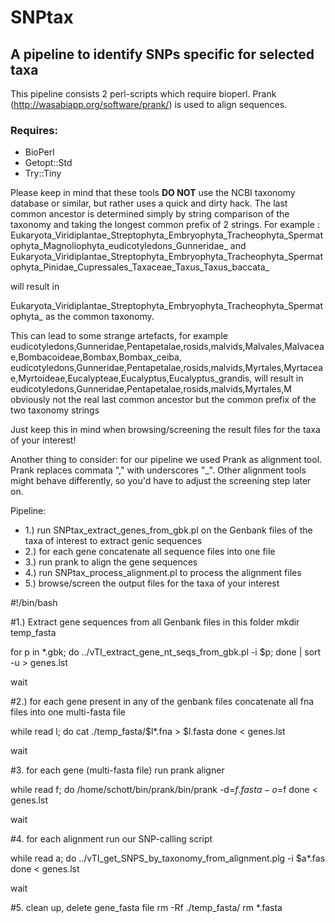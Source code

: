 # SNPtax
## A pipeline to identify SNPs specific for selected taxa

This pipeline consists 2 perl-scripts which require bioperl.
Prank (http://wasabiapp.org/software/prank/) is used to align sequences.

### Requires:
- BioPerl
- Getopt::Std
- Try::Tiny


Please keep in mind that these tools **DO NOT** use the NCBI taxonomy database or similar, but rather uses a quick and dirty hack.
The last common ancestor is determined simply by string comparison of the taxonomy and taking the longest common prefix of 2 strings.
For example :
Eukaryota_Viridiplantae_Streptophyta_Embryophyta_Tracheophyta_Spermatophyta_Magnoliophyta_eudicotyledons_Gunneridae_
and
Eukaryota_Viridiplantae_Streptophyta_Embryophyta_Tracheophyta_Spermatophyta_Pinidae_Cupressales_Taxaceae_Taxus_Taxus_baccata_

will result in 

Eukaryota_Viridiplantae_Streptophyta_Embryophyta_Tracheophyta_Spermatophyta_
as the common taxonomy.

This can lead to some strange artefacts, for example
eudicotyledons,Gunneridae,Pentapetalae,rosids,malvids,Malvales,Malvaceae,Bombacoideae,Bombax,Bombax_ceiba,
eudicotyledons,Gunneridae,Pentapetalae,rosids,malvids,Myrtales,Myrtaceae,Myrtoideae,Eucalypteae,Eucalyptus,Eucalyptus_grandis,
will result in 
eudicotyledons,Gunneridae,Pentapetalae,rosids,malvids,Myrtales,M
obviously not the real last common ancestor but the common prefix of the two taxonomy strings

Just keep this in mind when browsing/screening the result files for the taxa of your interest!


Another thing to consider:
for our pipeline we used Prank as alignment tool.
Prank replaces commata "," with underscores "_".
Other alignment tools might behave differently, so you'd have to adjust the screening step later on.




Pipeline:
- 1.) run SNPtax_extract_genes_from_gbk.pl on the Genbank files of the taxa of interest to extract genic sequences
- 2.) for each gene concatenate all sequence files into one file
- 3.) run prank to align the gene sequences
- 4.) run SNPtax_process_alignment.pl to process the alignment files
- 5.) browse/screen the output files for the taxa of your interest



#!/bin/bash

#1.) Extract gene sequences from all Genbank files in this folder
mkdir temp_fasta

for p in *.gbk; do ../vTI_extract_gene_nt_seqs_from_gbk.pl -i $p; done | sort -u > genes.lst

wait

#2.) for each gene present in any of the genbank files concatenate all fna files into one multi-fasta file

while read l;
do
cat ./temp_fasta/$l*.fna > $l.fasta
done < genes.lst

wait

#3. for each gene (multi-fasta file) run prank aligner

while read f;
do
/home/schott/bin/prank/bin/prank -d=$f.fasta -o=$f
done < genes.lst

wait

#4. for each alignment run our SNP-calling script

while read a;
do
../vTI_get_SNPS_by_taxonomy_from_alignment.plg -i $a*.fas
done < genes.lst

wait

#5. clean up, delete gene_fasta file
rm -Rf ./temp_fasta/
rm *.fasta



